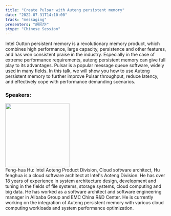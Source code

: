 ```yaml
---
title: "Create Pulsar with Auteng persistent memory"
date: "2022-07-31T14:10:00"
track: "messaging"
presenters: "胡风华"
stype: "Chinese Session"
---
```

Intel Outton persistent memory is a revolutionary memory product, which combines high performance, large capacity, persistence and other features, and has won consistent praise in the industry. Especially in the case of extreme performance requirements, auteng persistent memory can give full play to its advantages. Pulsar is a popular message queue software, widely used in many fields. In this talk, we will show you how to use Auteng persistent memory to further improve Pulsar throughput, reduce latency, and effectively cope with performance demanding scenarios.
 ### Speakers: 
 <img src="images/speaker/1181.png" width="200" /><br>Feng-hua Hu: Intel Aoteng Product Division, Cloud software architect, Hu fenghua is a cloud software architect at Intel's Aoteng Division. He has over 18 years of experience in system architecture design, development and tuning in the fields of file systems, storage systems, cloud computing and big data. He has worked as a software architect and software engineering manager in Alibaba Group and EMC China R&D Center. He is currently working on the integration of Auteng persistent memory with various cloud computing workloads and system performance optimization.

 